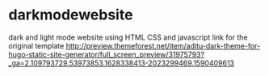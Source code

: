 # darkmodewebsite
dark and light mode website using HTML CSS and javascript
link for the original template
http://preview.themeforest.net/item/aditu-dark-theme-for-hugo-static-site-generator/full_screen_preview/31975793?_ga=2.109793729.53973853.1628338413-2023299469.1590409613
